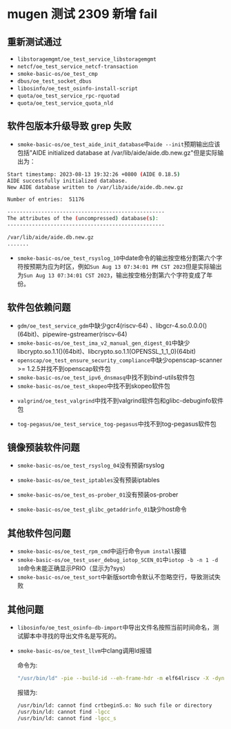 # mugen 测试 2309 新增 fail

## 重新测试通过

+ ``libstoragemgmt/oe_test_service_libstoragemgmt``
+ ``netcf/oe_test_service_netcf-transaction``
+ ``smoke-basic-os/oe_test_cmp``
+ ``dbus/oe_test_socket_dbus``
+ ``libosinfo/oe_test_osinfo-install-script``
+ ``quota/oe_test_service_rpc-rquotad``
+ ``quota/oe_test_service_quota_nld``

## 软件包版本升级导致 grep 失败

+ ```smoke-basic-os/oe_test_aide_init_database```中```aide --init```预期输出应该包括"AIDE initialized database at /var/lib/aide/aide.db.new.gz"但是实际输出为：

```bash
Start timestamp: 2023-08-13 19:32:26 +0800 (AIDE 0.18.5)
AIDE successfully initialized database.
New AIDE database written to /var/lib/aide/aide.db.new.gz

Number of entries:	51176

---------------------------------------------------
The attributes of the (uncompressed) database(s):
---------------------------------------------------

/var/lib/aide/aide.db.new.gz
.......
```

+ ```smoke-basic-os/oe_test_rsyslog_10```中date命令的输出按空格分割第六个字符按预期为应为时区，例如```Sun Aug 13 07:34:01 PM CST 2023```但是实际输出为```Sun Aug 13 07:34:01 CST 2023```，输出按空格分割第六个字符变成了年份。

  

## 软件包依赖问题

+ ```gdm/oe_test_service_gdm```中缺少gcr4(riscv-64) 、libgcr-4.so.0.0.0()(64bit)、pipewire-gstreamer(riscv-64)
+ ```smoke-basic-os/oe_test_ima_v2_manual_gen_digest_01```中缺少libcrypto.so.1.1()(64bit)、libcrypto.so.1.1(OPENSSL_1_1_0)(64bit)
+ ```openscap/oe_test_ensure_security_compliance```中缺少openscap-scanner >= 1.2.5并找不到openscap软件包
+ ```smoke-basic-os/oe_test_ipv6_dnsmasq```中找不到bind-utils软件包
+ ```smoke-basic-os/oe_test_skopeo```中找不到skopeo软件包

* ```valgrind/oe_test_valgrind```中找不到valgrind软件包和glibc-debuginfo软件包

* ```tog-pegasus/oe_test_service_tog-pegasus```中找不到tog-pegasus软件包



## 镜像预装软件问题

* ```smoke-basic-os/oe_test_rsyslog_04```没有预装rsyslog

* ```smoke-basic-os/oe_test_iptables```没有预装iptables

* ```smoke-basic-os/oe_test_os-prober_01```没有预装os-prober

* ```smoke-basic-os/oe_test_glibc_getaddrinfo_01```缺少host命令

## 其他软件包问题

+ ```smoke-basic-os/oe_test_rpm_cmd```中运行命令```yum install```报错
+ ```smoke-basic-os/oe_test_user_debug_iotop_SCEN_01```中```iotop -b -n 1 -d 10```命令未能正确显示PRIO（显示为?sys）
+ ```smoke-basic-os/oe_test_sort```中新版sort命令默认不忽略空行，导致测试失败

## 其他问题

* ```libosinfo/oe_test_osinfo-db-import```中导出文件名按照当前时间命名，测试脚本中寻找的导出文件名是写死的。

* ```smoke-basic-os/oe_test_llvm```中clang调用ld报错

  命令为:

  ```bash
  "/usr/bin/ld" -pie --build-id --eh-frame-hdr -m elf64lriscv -X -dynamic-linker /lib/ld-linux-riscv64-lp64d.so.1 -o /tmp/test_llvm/test /lib/../lib64/Scrt1.o /lib/../lib64/crti.o crtbeginS.o -L/lib/../lib64 -L/usr/lib/../lib64 -L/lib64/lp64d -L/usr/lib64/lp64d -L/lib -L/usr/lib /tmp/llvm_test-032ffe.o -lgcc --as-needed -lgcc_s --no-as-needed -lc -lgcc --as-needed -lgcc_s --no-as-needed crtendS.o /lib/../lib64/crtn.o
  ```

  报错为:

  ```bash
  /usr/bin/ld: cannot find crtbeginS.o: No such file or directory
  /usr/bin/ld: cannot find -lgcc
  /usr/bin/ld: cannot find -lgcc_s
  ```
